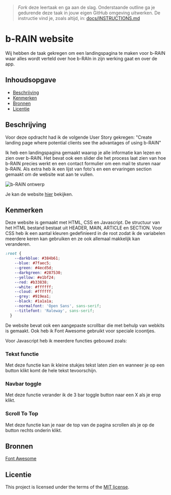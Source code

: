 > _Fork_ deze leertaak en ga aan de slag. Onderstaande outline ga je gedurende deze taak in jouw eigen GitHub omgeving uitwerken. De instructie vind je, zoals altijd, in: [docs/INSTRUCTIONS.md](docs/INSTRUCTIONS.md)

# b-RAIN website
Wij hebben de taak gekregen om een landingspagina te maken voor b-RAIN
waar alles wordt verteld over hoe b-RAIn in zijn werking gaat en over de app.

## Inhoudsopgave

  * [Beschrijving](#beschrijving)
  * [Kenmerken](#kenmerken)
  * [Bronnen](#bronnen)
  * [Licentie](#licentie)

## Beschrijving
<!-- In de Beschrijving staat hoe je project er uit ziet, hoe het werkt en wat je er mee kan. -->
Voor deze opdracht had ik de volgende User Story gekregen:
"Create landing page where potential clients see the advantages of using b-RAIN"

Ik heb een landingspagina gemaakt waarop je alle informatie kan lezen en zien over b-RAIN.
Het bevat ook een slider die het process laat zien van hoe b-RAIN precies werkt en een 
contact formulier om een mail te sturen naar b-RAIN.
Als extra heb ik een lijst van foto's en een ervaringen section gemaakt om de website wat aan te vullen.

<!-- Voeg een mooie poster visual toe 📸 -->
![b-RAIN ontwerp](https://github.com/Mossati/the-client-website/assets/47789542/70c39395-85a3-40b1-84d6-9fc0fc4a2f0b)
<!-- Voeg een link toe naar Github Pages 🌐-->
Je kan de website [hier](mossati.github.io/the-client-website/) bekijken.

## Kenmerken
<!-- Bij Kenmerken staat welke technieken zijn gebruikt en hoe. Wat is de HTML structuur? Wat zijn de belangrijkste dingen in CSS? Wat is er met Javascript gedaan en hoe? Misschien heb je een framwork of library gebruikt? -->
Deze website is gemaakt met HTML, CSS en Javascript.
De structuur van het HTML bestand bestaat uit HEADER, MAIN, ARTICLE en SECTION.
Voor CSS heb ik een aantal kleuren gedefinieerd in de root zodat ik de variabelen meerdere keren kan gebruiken en ze ook allemaal makkelijk
kan veranderen.
```CSS
:root {
    --darkblue: #384b61;
    --blue: #7faec5;
    --green: #4ecd5d;
    --darkgreen: #287530;
    --yellow: #e1bf24;
    --red: #b33838;
    --white: #ffffff;
    --cloud: #ffffff;
    --grey: #919ea1;
    --black: #1a1a1a;
    --normalfont: 'Open Sans', sans-serif;
    --titlefont: 'Raleway', sans-serif;
  }
```

De website bevat ook een aangepaste scrollbar die met behulp van webkits is gemaakt.
Ook heb ik Font Awesome gebruikt voor speciale icoontjes.

Voor Javascript heb ik meerdere functies gebouwd zoals:

### Tekst functie
Met deze functie kan ik kleine stukjes tekst laten zien en wanneer je op een button klikt komt de hele tekst tevoorschijn.

### Navbar toggle
Met deze functie verander ik de 3 bar toggle button naar een X als je erop klikt.

### Scroll To Top
Met deze functie kan je naar de top van de pagina scrollen als je op de button rechts onderin klikt.

## Bronnen
[Font Awesome](https://fontawesome.com/)

## Licentie

This project is licensed under the terms of the [MIT license](./LICENSE).
